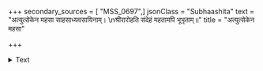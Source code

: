 +++
secondary_sources = [ "MSS_0697",]
jsonClass = "Subhaashita"
text = "अत्युत्सेकेन महसा साहसाध्यवसायिनाम्।  \nश्रीरारोहति संदेहं महतामपि भूभृताम्॥"
title = "अत्युत्सेकेन महसा"

+++

<details><summary>Text</summary>

अत्युत्सेकेन महसा साहसाध्यवसायिनाम्।  
श्रीरारोहति संदेहं महतामपि भूभृताम्॥
</details>
